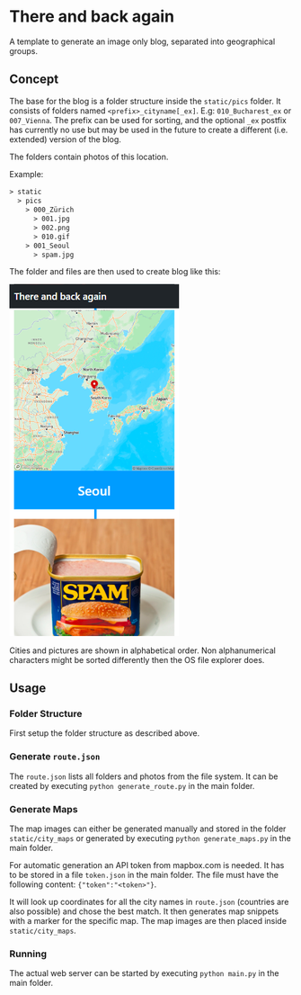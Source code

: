 # There and back again
A template to generate an image only blog, separated into geographical groups.

## Concept
The base for the blog is a folder structure inside the `static/pics` folder. It consists of folders named `<prefix>_cityname[_ex]`. E.g: `010_Bucharest_ex` or `007_Vienna`. The prefix can be used for sorting, and the optional `_ex` postfix has currently no use but may be used in the future to create a different (i.e. extended) version of the blog.

The folders contain photos of this location.

Example:
```
> static
  > pics
    > 000_Zürich
      > 001.jpg
      > 002.png
      > 010.gif
    > 001_Seoul
      > spam.jpg
```
The folder and files are then used to create blog like this:

![Screenshot](screenshot.PNG)

Cities and pictures are shown in alphabetical order. Non alphanumerical characters might be sorted differently then the OS file explorer does.

## Usage

### Folder Structure
First setup the folder structure as described above.

### Generate `route.json`
The `route.json` lists all folders and photos from the file system. It can be created by executing `python generate_route.py` in the main folder.

### Generate Maps
The map images can either be generated manually and stored in the folder `static/city_maps` or generated by executing `python generate_maps.py` in the main folder.

For automatic generation an API token from mapbox.com is needed. It has to be stored in a file `token.json` in the main folder. The file must have the following content: `{"token":"<token>"}`.

It will look up coordinates for all the city names in `route.json` (countries are also possible) and chose the best match. It then generates map snippets with a marker for the specific map. The map images are then placed inside `static/city_maps`.

### Running
The actual web server can be started by executing `python main.py` in the main folder.